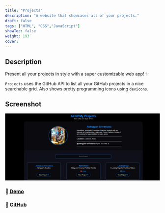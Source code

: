 ```yaml
---
title: "Projects"
description: "A website that showcases all of your projects."
draft: false
tags: ["HTML", "CSS","JavaScript"]
showToc: false
weight: 193
cover:
--- 
```


## Description

Present all your projects in style with a super customizable web app! ✨

`Projects` uses the GitHub API to list all your GitHub projects in a nice searchable grid.
Also shows pretty programming icons using `devicons`.

## Screenshot

![App Screenshot](https://raw.githubusercontent.com/Abhigyan-Srivastava/projects/master/images/screenshot.png)

### 🔗 [Demo](https://abhigyan-srivastava.github.io/projects/)
### 🔗 [GitHub](https://github.com/Abhigyan-Srivastava/projects)
